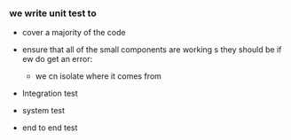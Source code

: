 ### we write unit test to

- cover  a majority of the code
- ensure that all of the small components are working s they should be if ew do get an error:
    - we  cn isolate  where it comes from

- Integration test
- system test
- end to end test
